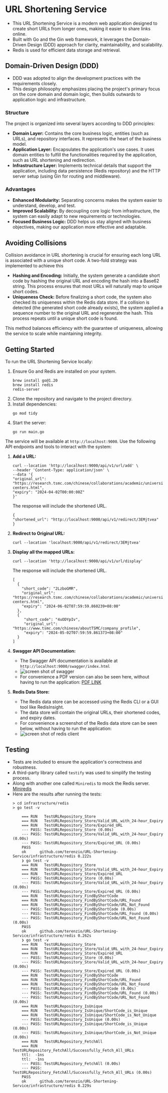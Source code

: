 # URL Shortening Service

- This URL Shortening Service is a modern web application designed to create short URLs from longer ones, making it easier to share links online. 
- Built with Go and the Gin web framework, it leverages the Domain-Driven Design (DDD) approach for clarity, maintainability, and scalability. 
- Redis is used for efficient data storage and retrieval.

## Domain-Driven Design (DDD)

- DDD was adopted to align the development practices with the requirements closely. 
- This design philosophy emphasizes placing the project's primary focus on the core domain and domain logic, then builds outwards to application logic and infrastructure.

### Structure

The project is organized into several layers according to DDD principles:

- **Domain Layer:** Contains the core business logic, entities (such as URLs), and repository interfaces. It represents the heart of the business model.
- **Application Layer:** Encapsulates the application's use cases. It uses domain entities to fulfill the functionalities required by the application, such as URL shortening and redirection.
- **Infrastructure Layer:** Implements technical details that support the application, including data persistence (Redis repository) and the HTTP server setup (using Gin for routing and middleware).

### Advantages

- **Enhanced Modularity:** Separating concerns makes the system easier to understand, develop, and test.
- **Improved Scalability:** By decoupling core logic from infrastructure, the system can easily adapt to new requirements or technologies.
- **Focused Business Logic:** DDD helps us stay aligned with business objectives, making our application more effective and adaptable.

## Avoiding Collisions

Collision avoidance in URL shortening is crucial for ensuring each long URL is associated with a unique short code. A two-fold strategy was implemented to achieve this

- **Hashing and Encoding:** Initially, the system generate a candidate short code by hashing the original URL and encoding the hash into a Base62 string. This process ensures that most URLs will naturally map to unique short codes.
- **Uniqueness Check:** Before finalizing a short code, the system also checked its uniqueness within the Redis data store. If a collision is detected (the generated short code already exists), the system applied a sequence number to the original URL and regenerate the hash. This process repeats until a unique short code is found.

This method balances efficiency with the guarantee of uniqueness, allowing the service to scale while maintaining integrity.

## Getting Started

To run the URL Shortening Service locally:

1. Ensure Go and Redis are installed on your system.
   ```
   brew install go@1.20
   brew install redis
   redis-server
   ```
2. Clone the repository and navigate to the project directory.
3. Install dependencies:
   ```
   go mod tidy
   ```
4. Start the server:
   ```
   go run main.go
   ```

The service will be available at `http://localhost:9000`. Use the following API endpoints and tools to interact with the system:

1. **Add a URL:**
   ```
   curl --location 'http://localhost:9000/api/v1/url/add' \
   --header 'Content-Type: application/json' \
   --data '{
   "original_url": "https://research.tsmc.com/chinese/collaborations/academic/university-centers.html",
   "expiry": "2024-04-02T00:00:00Z"
   }'
   ```
    The response will include the shortened URL.
   ```
   {
   "shortened_url": "http://localhost:9000/api/v1/redirect/3EMjtvea"
   }
   ```

2. **Redirect to Original URL:**
   ```
   curl --location 'localhost:9000/api/v1/redirect/3EMjtvea'
   ```
3. **Display all the mapped URLs:** 
   ```
   curl --location 'http://localhost:9000/api/v1/url/display'
   ```
   The response will include the shortened URL.
   ```
   [
     {
       "short_code": "2LzboGMR",
       "original_url": "https://research.tsmc.com/chinese/collaborations/academic/university-centers.html",
       "expiry": "2024-06-02T07:59:59.860239+08:00"
     },
     {
        "short_code": "4uODYpIv",
        "original_url": "https://www.tsmc.com/chinese/aboutTSMC/company_profile",
        "expiry": "2024-05-02T07:59:59.861373+08:00"
     }
   ]
   ```
4. **Swagger API Documentation:**
   - The Swagger API documentation is available at `http://localhost:9000/swagger/index.html`
   - ![screen shot of swagger](https://github.com/terenzio/URL-Shortening-Service/blob/main/screenshots/Swagger_ShortScreenShot.png?raw=true)
   - For convenience a PDF version can also be seen here, without having to run the application: [PDF LINK](https://github.com/terenzio/URL-Shortening-Service/blob/main/screenshots/Swagger_ScreenShot.pdf)
5. **Redis Data Store:**
   - The Redis data store can be accessed using the Redis CLI or a GUI tool like RedisInsight. 
   - The data store will contain the original URLs, their shortened codes, and expiry dates.
   - For convenience a screenshot of the Redis data store can be seen below, without having to run the application:
   - ![screen shot of redis client](https://github.com/terenzio/URL-Shortening-Service/blob/main/screenshots/Redis_ScreenShot.png?raw=true)


## Testing

- Tests are included to ensure the application's correctness and robustness.
- A third-party library called `testify` was used to simplify the testing process.
- Along with another one called `Miniredis` to mock the Redis server. [Miniredis](https://github.com/alicebob/miniredis)
- Here are the results after running the tests: 
  ```
  > cd infrastructure/redis
  > go test -v
  
      === RUN   TestURLRepository_Store
      === RUN   TestURLRepository_Store/Valid_URL_with_24-hour_Expiry
      === RUN   TestURLRepository_Store/Expired_URL
      --- PASS: TestURLRepository_Store (0.00s)
      --- PASS: TestURLRepository_Store/Valid_URL_with_24-hour_Expiry (0.00s)
      --- PASS: TestURLRepository_Store/Expired_URL (0.00s)
      PASS
      ok      github.com/terenzio/URL-Shortening-Service/infrastructure/redis 0.222s
      ❯ go test -v
      === RUN   TestURLRepository_Store
      === RUN   TestURLRepository_Store/Valid_URL_with_24-hour_Expiry
      === RUN   TestURLRepository_Store/Expired_URL
      --- PASS: TestURLRepository_Store (0.00s)
      --- PASS: TestURLRepository_Store/Valid_URL_with_24-hour_Expiry (0.00s)
      --- PASS: TestURLRepository_Store/Expired_URL (0.00s)
      === RUN   TestURLRepository_FindByShortCode
      === RUN   TestURLRepository_FindByShortCode/URL_Found
      === RUN   TestURLRepository_FindByShortCode/URL_Not_Found
      --- PASS: TestURLRepository_FindByShortCode (0.00s)
      --- PASS: TestURLRepository_FindByShortCode/URL_Found (0.00s)
      --- PASS: TestURLRepository_FindByShortCode/URL_Not_Found (0.00s)
      PASS
      ok      github.com/terenzio/URL-Shortening-Service/infrastructure/redis 0.262s
      ❯ go test -v
      === RUN   TestURLRepository_Store
      === RUN   TestURLRepository_Store/Valid_URL_with_24-hour_Expiry
      === RUN   TestURLRepository_Store/Expired_URL
      --- PASS: TestURLRepository_Store (0.00s)
      --- PASS: TestURLRepository_Store/Valid_URL_with_24-hour_Expiry (0.00s)
      --- PASS: TestURLRepository_Store/Expired_URL (0.00s)
      === RUN   TestURLRepository_FindByShortCode
      === RUN   TestURLRepository_FindByShortCode/URL_Found
      === RUN   TestURLRepository_FindByShortCode/URL_Not_Found
      --- PASS: TestURLRepository_FindByShortCode (0.00s)
      --- PASS: TestURLRepository_FindByShortCode/URL_Found (0.00s)
      --- PASS: TestURLRepository_FindByShortCode/URL_Not_Found (0.00s)
      === RUN   TestURLRepository_IsUnique
      === RUN   TestURLRepository_IsUnique/ShortCode_is_Unique
      === RUN   TestURLRepository_IsUnique/ShortCode_is_Not_Unique
      --- PASS: TestURLRepository_IsUnique (0.00s)
      --- PASS: TestURLRepository_IsUnique/ShortCode_is_Unique (0.00s)
      --- PASS: TestURLRepository_IsUnique/ShortCode_is_Not_Unique (0.00s)
      === RUN   TestURLRepository_FetchAll
      === RUN   TestURLRepository_FetchAll/Successfully_Fetch_All_URLs
      ttl:  -1ns
      ttl:  -1ns
      --- PASS: TestURLRepository_FetchAll (0.00s)
      --- PASS: TestURLRepository_FetchAll/Successfully_Fetch_All_URLs (0.00s)
      PASS
      ok      github.com/terenzio/URL-Shortening-Service/infrastructure/redis 0.229s
  ```
  